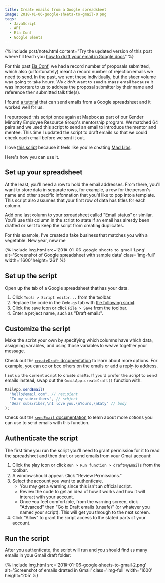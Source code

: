 ```yaml
---
title: Create emails from a Google spreadsheet
image: 2018-01-06-google-sheets-to-gmail-0.png
tags:
  - JavaScript
  - API
  - Ela Conf
  - Google Sheets
---
```


{% include post/note.html content="Try the updated version of this post where I'll teach you [how to draft your email in Google docs](/code/google-sheets-to-gmail-template/)" %}

For this past [Ela Conf](https://elaconf.github.io), we had a record number of proposals submitted, which also (unfortunately) meant a record number of rejection emails we need to send. In the past, we sent these individually, but the sheer volume was going to take hours. We didn't want to send a mass email because it was important to us to address the proposal submitter by their name and reference their submitted talk title(s).

I found [a tutorial](https://developers.google.com/apps-script/articles/sending_emails) that can send emails from a Google spreadsheet and it worked well for us.

I repurposed this script once again at Mapbox as part of our Gender Minority Employee Resource Group's mentorship program. We matched 64 pairs and we used this script to send an email to introduce the mentor and mentee. This time I updated the script to draft emails so that we could check each email before we sent it out.

I love [this script](https://gist.github.com/katydecorah/e956c783965e65f1e53b2b2b1f3a22e0) because it feels like you're creating [Mad Libs](http://www.madlibs.com/).

<style> .gist-data {max-height: 300px;} </style>

<script src="https://gist.github.com/katydecorah/e956c783965e65f1e53b2b2b1f3a22e0.js"></script>

Here's how you can use it.

## Set up your spreadsheet

At the least, you'll need a row to hold the email addresses. From there, you'll want to store data in separate rows, for example, a row for the person's name and other specific information that you'd like to pop into a template. This script also assumes that your first row of data has titles for each column.

Add one last column to your spreadsheet called "Email status" or similar. You'll use this column in the script to state if an email has already been drafted or sent to keep the script from creating duplicates.

For this example, I've created a fake business that matches you with a vegetable. New year, new me.

{% include img.html src='2018-01-06-google-sheets-to-gmail-1.png' alt='Screenshot of Google spreadsheet with sample data' class='img-full' width='1600' height='261' %}

## Set up the script

Open up the tab of a Google spreadsheet that has your data.

1. Click `Tools > Script editor...` from the toolbar.
2. Replace the code in the `Code.gs` tab with [the following script](https://gist.github.com/katydecorah/e956c783965e65f1e53b2b2b1f3a22e0#file-script-js).
3. Click the save icon or click `File > Save` from the toolbar.
4. Enter a project name, such as "Draft emails".

## Customize the script

Make the script your own by specifying which columns have which data, assigning variables, and using those variables to weave together your message.

Check out the [`createDraft` documentation](<https://developers.google.com/apps-script/reference/gmail/gmail-app#createDraft(String,String,String)>) to learn about more options. For example, you can cc or bcc others on the emails or add a reply-to address.

I set up the current script to create drafts. If you'd prefer the script to send emails instead, swap out the `GmailApp.createDraft()` function with:

```js
MailApp.sendEmail(
  "hello@email.com", // recipient
  "To my subscribers", // subject
  "Dear subscriber,\nI love you.\nYours,\nKaty" // body
);
```

Check out the [`sendEmail` documentation](https://developers.google.com/apps-script/reference/mail/mail-app#sendemailrecipient-subject-body) to learn about more options you can use to send emails with this function.

## Authenticate the script

The first time you run the script you'll need to grant permission for it to read the spreadsheet and then draft or send emails from your Gmail account:

1. Click the play icon or click `Run > Run function > draftMyEmails` from the toolbar.
2. A window should appear. Click "Review Permissions."
3. Select the account you want to authenticate.
   - You may get a warning since this isn't an official script.
   - Review the code to get an idea of how it works and how it will interact with your account.
   - Once you feel comfortable, from the warning screen, click "Advanced" then "Go to Draft emails (unsafe)" (or whatever you named your script). This will get you through to the next screen.
4. Click "Allow" to grant the script access to the stated parts of your account.

## Run the script

After you authenticate, the script will run and you should find as many emails in your Gmail draft folder:

{% include img.html src='2018-01-06-google-sheets-to-gmail-2.png' alt='Screenshot of emails drafted in Gmail' class='img-full' width='1600' height='205' %}
